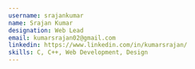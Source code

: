 ```yaml
---
username: srajankumar
name: Srajan Kumar
designation: Web Lead
email: kumarsrajan02@gmail.com
linkedin: https://www.linkedin.com/in/kumarsrajan/
skills: C, C++, Web Development, Design
---
```

